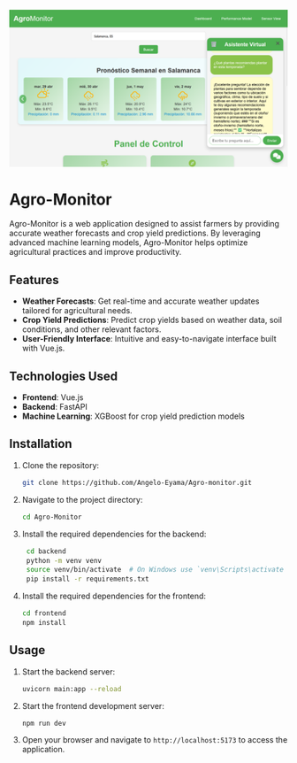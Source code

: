 
![Agro-Monitor Dashboard](public/image-01.png)

# Agro-Monitor

Agro-Monitor is a web application designed to assist farmers by providing accurate weather forecasts and crop yield predictions. By leveraging advanced machine learning models, Agro-Monitor helps optimize agricultural practices and improve productivity.

## Features

- **Weather Forecasts**: Get real-time and accurate weather updates tailored for agricultural needs.
- **Crop Yield Predictions**: Predict crop yields based on weather data, soil conditions, and other relevant factors.
- **User-Friendly Interface**: Intuitive and easy-to-navigate interface built with Vue.js.

## Technologies Used

- **Frontend**: Vue.js
- **Backend**: FastAPI
- **Machine Learning**: XGBoost for crop yield prediction models

## Installation

1. Clone the repository:
   ```bash
   git clone https://github.com/Angelo-Eyama/Agro-monitor.git
   ```
2. Navigate to the project directory:
   ```bash
   cd Agro-Monitor
   ```
3. Install the required dependencies for the backend:
   ```bash
    cd backend
    python -m venv venv
    source venv/bin/activate  # On Windows use `venv\Scripts\activate
    pip install -r requirements.txt
   ```
4. Install the required dependencies for the frontend:
   ```bash
   cd frontend
   npm install
   ```

## Usage

1. Start the backend server:
   ```bash
   uvicorn main:app --reload
   ```
2. Start the frontend development server:
   ```bash
   npm run dev
   ```
3. Open your browser and navigate to `http://localhost:5173` to access the application.

